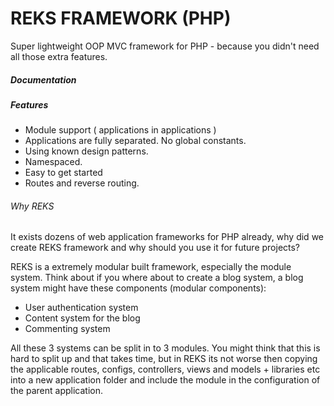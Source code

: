 REKS FRAMEWORK (PHP)
====

Super lightweight OOP MVC framework for PHP - because you didn't need all those extra features.


##### Documentation



##### Features

- Module support ( applications in applications )
- Applications are fully separated. No global constants.
- Using known design patterns.
- Namespaced.
- Easy to get started
- Routes and reverse routing.

###### Why REKS

It exists dozens of web application frameworks for PHP already, why did we create REKS framework and why should you use it for future projects?

REKS is a extremely modular built framework, especially the module system. Think about if you where about to create a blog system, a blog system might have these components (modular components):

- User authentication system
- Content system for the blog
- Commenting system

All these 3 systems can be split in to 3 modules. You might think that this is hard to split up and that takes time, but in REKS its not worse then copying the applicable routes, configs, controllers, views and models + libraries etc into a new application folder and include the module in the configuration of the parent application.
